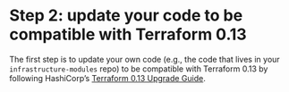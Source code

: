 # Step 2: update your code to be compatible with Terraform 0.13

The first step is to update your own code (e.g., the code that lives in your `infrastructure-modules` repo) to be
compatible with Terraform 0.13 by following HashiCorp’s [Terraform 0.13
Upgrade Guide](https://www.terraform.io/upgrade-guides/0-13.html).



<!-- ##DOCS-SOURCER-START
{"sourcePlugin":"Service Catalog Reference","hash":"c82f259713a698130ffaf919ef1495d7"}
##DOCS-SOURCER-END -->
